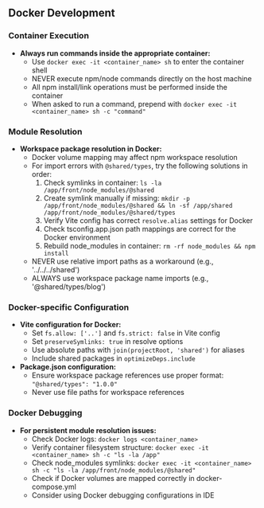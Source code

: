 ## Docker Development

### Container Execution
- **Always run commands inside the appropriate container:**
  - Use `docker exec -it <container_name> sh` to enter the container shell
  - NEVER execute npm/node commands directly on the host machine
  - All npm install/link operations must be performed inside the container
  - When asked to run a command, prepend with `docker exec -it <container_name> sh -c "command"`

### Module Resolution
- **Workspace package resolution in Docker:**
  - Docker volume mapping may affect npm workspace resolution
  - For import errors with `@shared/types`, try the following solutions in order:
    1. Check symlinks in container: `ls -la /app/front/node_modules/@shared`
    2. Create symlink manually if missing: `mkdir -p /app/front/node_modules/@shared && ln -sf /app/shared /app/front/node_modules/@shared/types`
    3. Verify Vite config has correct `resolve.alias` settings for Docker
    4. Check tsconfig.app.json path mappings are correct for the Docker environment
    5. Rebuild node_modules in container: `rm -rf node_modules && npm install`
  - NEVER use relative import paths as a workaround (e.g., '../../../shared')
  - ALWAYS use workspace package name imports (e.g., '@shared/types/blog')

### Docker-specific Configuration
- **Vite configuration for Docker:**
  - Set `fs.allow: ['..']` and `fs.strict: false` in Vite config
  - Set `preserveSymlinks: true` in resolve options
  - Use absolute paths with `join(projectRoot, 'shared')` for aliases
  - Include shared packages in `optimizeDeps.include`
- **Package.json configuration:**
  - Ensure workspace package references use proper format: `"@shared/types": "1.0.0"`
  - Never use file paths for workspace references

### Docker Debugging
- **For persistent module resolution issues:**
  - Check Docker logs: `docker logs <container_name>`
  - Verify container filesystem structure: `docker exec -it <container_name> sh -c "ls -la /app"`
  - Check node_modules symlinks: `docker exec -it <container_name> sh -c "ls -la /app/front/node_modules/@shared"`
  - Check if Docker volumes are mapped correctly in docker-compose.yml
  - Consider using Docker debugging configurations in IDE 